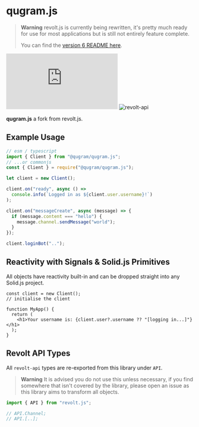 # qugram.js

> **Warning**
> revolt.js is currently being rewritten, it's pretty much ready for use for most applications but is still not entirely feature complete.
>
> You can find the [version 6 README here](https://github.com/revoltchat/revolt.js/tree/v6).

![revolt.js](https://img.shields.io/npm/v/revolt.js) ![revolt-api](https://img.shields.io/npm/v/revolt-api?label=Revolt%20API)

**qugram.js** a fork from revolt.js.

## Example Usage

```javascript
// esm / typescript
import { Client } from "@qugram/qugram.js";
// ...or commonjs
const { Client } = require("@qugram/qugram.js");

let client = new Client();

client.on("ready", async () =>
  console.info(`Logged in as ${client.user.username}!`)
);

client.on("messageCreate", async (message) => {
  if (message.content === "hello") {
    message.channel.sendMessage("world");
  }
});

client.loginBot("..");
```

## Reactivity with Signals & Solid.js Primitives

All objects have reactivity built-in and can be dropped straight into any Solid.js project.

```tsx
const client = new Client();
// initialise the client

function MyApp() {
  return (
    <h1>Your username is: {client.user?.username ?? "[logging in...]"}</h1>
  );
}
```

## Revolt API Types

All `revolt-api` types are re-exported from this library under `API`.

> **Warning**
> It is advised you do not use this unless necessary, if you find somewhere that isn't covered by the library, please open an issue as this library aims to transform all objects.

```typescript
import { API } from "revolt.js";

// API.Channel;
// API.[..];
```
